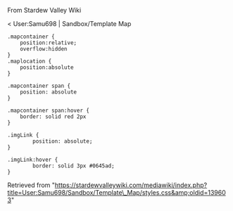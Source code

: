 From Stardew Valley Wiki

&lt; User:Samu698‎ | Sandbox/Template Map

```
.mapcontainer {
	position:relative;
	overflow:hidden
}
.maplocation {
	position:absolute
}

.mapcontainer span {
	position: absolute
}

.mapcontainer span:hover {
	border: solid red 2px
}

.imgLink {
        position: absolute;
}

.imgLink:hover { 
        border: solid 3px #0645ad;
}
```

Retrieved from "https://stardewvalleywiki.com/mediawiki/index.php?title=User:Samu698/Sandbox/Template\_Map/styles.css&amp;oldid=139603"